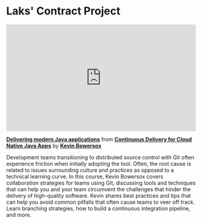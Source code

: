 <h1> Laks' Contract Project </h1>

<div style="position:relative;height:0;padding-bottom:56.25%"><iframe width="640" height="360" src="https://www.linkedin.com/learning/embed/continuous-delivery-for-cloud-native-java-apps/delivering-modern-java-applications?autoplay=false&claim=AQGxWgGBGDzBPAAAAX9uL2UbpsRjMfr1enq-VO14zBfqcAvq7izm57FqWoXTfzPd2mxO9c6-a5YO5DiGXOFH2rpL0U7Z5CeH4ApOJOsuNowedeiAkKHPpYvXc0E1iUEkg8Reh45LkMLXfGf9U25MgVdjGIjBgNrXOCH--d05Un7hDadDTRrwXTEY28uZETMT9vE65RleMRlqZkGXX5J5tsfTXmcGFRqP7FvFCP1ZsYDDMSEPF84RDw8PDP578q6zXQ-iy6ToPOOS_aHgBcgUkwP2GdGtcavNHLu3sPv0ccU8tCM-D-2jQC7r9Fo8RcdlWwMbXZxaaxwfoMFdCpNg_JcCerxWdMEKNFfk4lk4OUQ6QeoMXwBcsShw48EpRbzHW0YVsHLvvs_scwaT-FG7N3lnVTUTnPGgdV_TYTAW_S7QT4AIMU_qB5dsRno3tqFSEi9yaLd568YbvsyM5qoxfwPMVCtX8KAo87uPFg9_9cOLx1cBBRltyZ1cqAkHDuYs9V8DcKWagXpp3BVs6I_4tVX1cB_3yqT0Lz7Wrm77K70_HHv1-Iwh2y7wYHkH32Btc3KXMPurb2_Gwz2rJgGPNqreYbPQbN4BpBkU_Kmch60-_UEk9wzEKCaNOG6mHC0_LaR9M2EsJNPu0J_X4OT6Zw6TOsMl3l6tISR2DpMqBB1AzCwzMzF2ELSIPVDWHe5ZXw3L8kGljdoRgTKY0s4NAuAYxEdOGC-seV2MrGpnkTaZ0_s&lipi=urn%3Ali%3Apage%3Ad_learning_content%3BJxoJc0VeS%2F%2B46uvbrKn4jA%3D%3D&licu" mozallowfullscreen="true" webkitallowfullscreen="true" allowfullscreen="true" frameborder="0" style="position:absolute;width:100%;height:100%;left:0"></iframe></div><p><strong><a href="https://www.linkedin.com/learning/continuous-delivery-for-cloud-native-java-apps/delivering-modern-java-applications?trk=embed_lil">Delivering modern Java applications</a></strong> from <strong><a href="https://www.linkedin.com/learning/continuous-delivery-for-cloud-native-java-apps?trk=embed_lil">Continuous Delivery for Cloud Native Java Apps</a></strong> by <strong><a href="https://www.linkedin.com/learning/instructors/kevin-bowersox?trk=embed_lil">Kevin Bowersox</a></strong></p>

Development teams transitioning to distributed source control with Git often experience friction when initially adopting the tool. Often, the root cause is related to issues surrounding culture and practices as opposed to a technical learning curve. In this course, Kevin Bowersox covers collaboration strategies for teams using Git, discussing tools and techniques that can help you and your team circumvent the challenges that hinder the delivery of high-quality software. Kevin shares best practices and tips that can help you avoid common pitfalls that often cause teams to veer off track. Learn branching strategies, how to build a continuous integration pipeline, and more.
